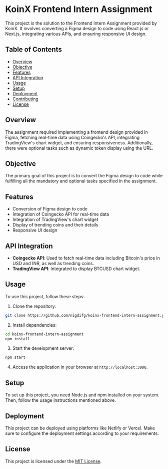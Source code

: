 # KoinX Frontend Intern Assignment

This project is the solution to the Frontend Intern Assignment provided by KoinX. It involves converting a Figma design to code using React.js or Next.js, integrating various APIs, and ensuring responsive UI design.

## Table of Contents

- [Overview](#overview)
- [Objective](#objective)
- [Features](#features)
- [API Integration](#api-integration)
- [Usage](#usage)
- [Setup](#setup)
- [Deployment](#deployment)
- [Contributing](#contributing)
- [License](#license)

## Overview

The assignment required implementing a frontend design provided in Figma, fetching real-time data using Coingecko's API, integrating TradingView's chart widget, and ensuring responsiveness. Additionally, there were optional tasks such as dynamic token display using the URL.

## Objective

The primary goal of this project is to convert the Figma design to code while fulfilling all the mandatory and optional tasks specified in the assignment.

## Features

- Conversion of Figma design to code
- Integration of Coingecko API for real-time data
- Integration of TradingView's chart widget
- Display of trending coins and their details
- Responsive UI design

## API Integration

- **Coingecko API**: Used to fetch real-time data including Bitcoin's price in USD and INR, as well as trending coins.
- **TradingView API**: Integrated to display BTCUSD chart widget.

## Usage

To use this project, follow these steps:

1. Clone the repository:

```bash
git clone https://github.com/nigdifg/koinx-frontend-intern-assignment.git
```

2. Install dependencies:

```bash
cd koinx-frontend-intern-assignment
npm install
```

3. Start the development server:

```bash
npm start
```

4. Access the application in your browser at `http://localhost:3000`.

## Setup

To set up this project, you need Node.js and npm installed on your system. Then, follow the usage instructions mentioned above.

## Deployment

This project can be deployed using platforms like Netlify or Vercel. Make sure to configure the deployment settings according to your requirements.


## License

This project is licensed under the [MIT License](LICENSE).
```
